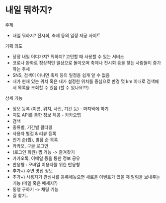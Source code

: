 # 내일 뭐하지?

주제
- 내일 뭐하지? 전시회, 축제 등의 일정 제공 사이트

기획 의도
- 당장 내일 어디가지? 뭐하지? 고민할 때 사용할 수 있는 서비스
- 코로나 완화로 정상적인 일상으로 돌아오며 축제나 전시회 등을 찾는 사람들이 증가하는 추세
- SNS, 검색이 아니면 축제 등의 일정을 쉽게 알 수 없음
- 내가 현재 있는 위치 혹은 내가 설정한 위치를 중심으로 반경 몇 km 이내로 검색해서 목록을 조회할 수 있음 (할 수 있나요??)

상세 기능
- 정보 등록 (이름, 위치, 사진, 기간 등) - 마지막에 하기
- 지도 API를 통한 정보 제공 - 카카오맵
- 검색
- 종류별, 기간별 필터링
- 사용자 별점 & 리뷰 등록
- 인기 순(찜), 별점 순 목록
- 카카오, 구글 로그인
- (로그인 회원) 찜 기능 -> 즐겨찾기
- 카카오톡, 이메일 등을 통한 정보 공유
- 반응형 : 모바일 이용자를 위한 반응형
- 추가+) 주변 맛집 정보
- 추가+) 사용자가 관심사를 등록해놓으면 새로운 이벤트가 있을 때 알림을 보내주는 기능 (메일 혹은 메세지?)
- 동행 구하기 -> 채팅 기능
- 길 찾기..